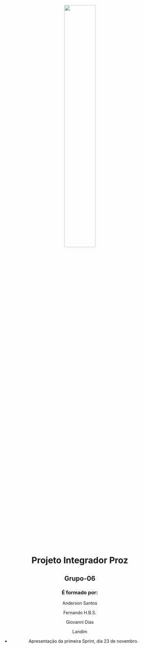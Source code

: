 <div style="display: inline_block" align="center">

 <img src="https://cdn.jsdelivr.net/gh/devicons/devicon/icons/figma/figma-original.svg" width="45%"/>
          
# Projeto Integrador Proz 

## Grupo-06

<h3>É formado por:</h3>

<p>

Anderson Santos

Fernando H.B.S.

Giovanni Dias

Landim 

* Apresentação da primeira Sprint, dia 23 de novembro.

</p>

</div>
